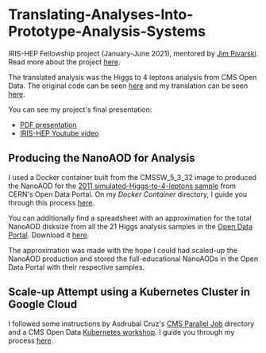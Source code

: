 # Translating-Analyses-Into-Prototype-Analysis-Systems
IRIS-HEP Fellowship project (January-June 2021), mentored by [Jim Pivarski](https://github.com/jpivarski). Read more about the project [here](https://iris-hep.org/fellows/BrianCruz.html). 


The translated analysis was the Higgs to 4 leptons analysis from CMS Open Data. The original code can be seen [here](https://github.com/cms-opendata-analyses/HiggsExample20112012/blob/master/HiggsDemoAnalyzer/src/HiggsDemoAnalyzerGit.cc) and my translation can be seen [here](https://github.com/936-BCruz/Translating-Analyses-Into-Prototype-Analysis-Systems/blob/main/Higgs%20to%204%20Leptons%20Analysis.ipynb).

You can see my project's final presentation:
* [PDF presentation](https://github.com/936-BCruz/Translating-Analyses-Into-Prototype-Analysis-Systems/blob/main/Brian_Cruz%2C%20Translating%20Analyses%20Into%20Prototype%20Analysis%20Systems.pdf)
* [IRIS-HEP Youtube video](https://www.youtube.com/watch?v=G49KILQUXjs)


## Producing the NanoAOD for Analysis

I used a Docker container built from the CMSSW_5_3_32 image to produced the NanoAOD for the [2011 simulated-Higgs-to-4-leptons sample](http://opendata.cern.ch/record/1507) 
from CERN's Open Data Portal. 
On my *Docker Container* directory, I guide you through this process [here](https://github.com/936-BCruz/Translating-Analyses-Into-Prototype-Analysis-Systems/blob/main/Docker%20Container/Producing%20the%20NanoAOD.md). 

You can additionally find a spreadsheet with an approximation for the total NanoAOD disksize from all the 21 Higgs analysis samples in the 
[Open Data Portal](http://opendata.cern.ch/record/5500). Download it [here](https://github.com/936-BCruz/Translating-Analyses-Into-Prototype-Analysis-Systems/blob/main/Docker%20Container/Disksize%20for%20Higgs%20Analysis%20samples%20NanoAODs.xlsx).

The approximation was made with the hope I could had scaled-up the NanoAOD production and stored the full-educational NanoAODs in the Open Data Portal with their respective samples.


## Scale-up Attempt using a Kubernetes Cluster in Google Cloud

I followed some instructions by Asdrubal Cruz's [CMS Parallel Job](https://github.com/asdru30/CMSParallelJobKubernetes) directory and 
a CMS Open Data [Kubernetes workshop](https://cms-opendata-workshop.github.io/workshop-lesson-kubernetes/). 
I guide you through my process [here](https://github.com/936-BCruz/Translating-Analyses-Into-Prototype-Analysis-Systems/blob/main/Kubernetes%20Cluster%20in%20Google%20Cloud/Running%20Parallel%20Workflows.md).

